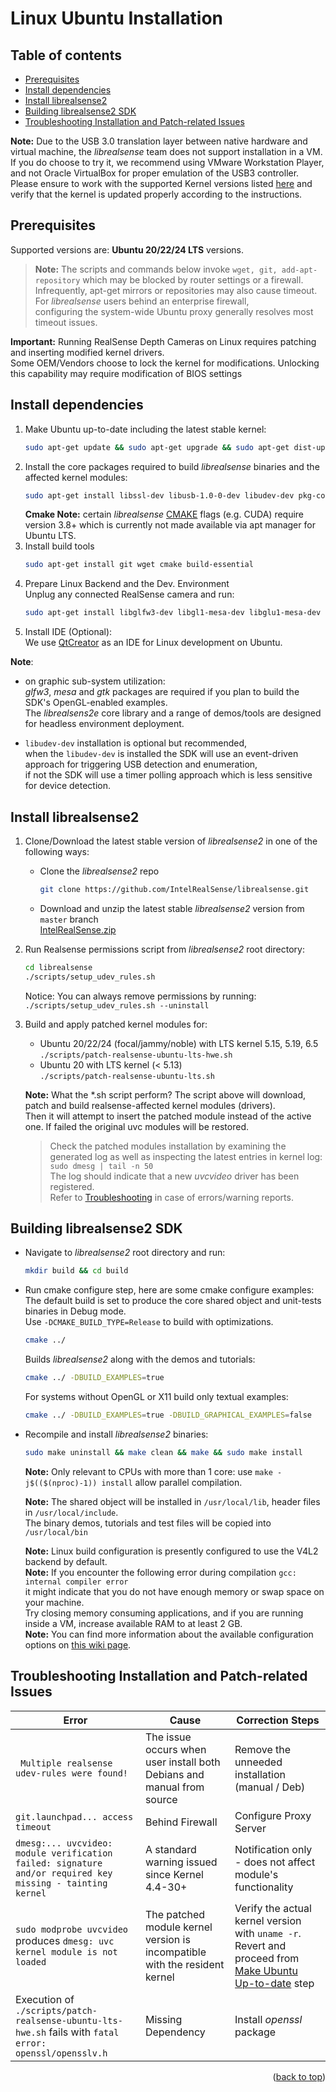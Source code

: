 <a name="readme-top"></a>

# Linux Ubuntu Installation


## Table of contents

  * [Prerequisites](#prerequisites)
  * [Install dependencies](#install-dependencies)
  * [Install librealsense2](#install-librealsense2)
  * [Building librealsense2 SDK](#building-librealsense2-sdk)
  * [Troubleshooting Installation and Patch-related Issues](#troubleshooting-installation-and-patch-related-issues)

**Note:** Due to the USB 3.0 translation layer between native hardware and virtual machine, the *librealsense* team does not support installation in a VM. \
If you do choose to try it, we recommend using VMware Workstation Player, and not Oracle VirtualBox for proper emulation of the USB3 controller. \
Please ensure to work with the supported Kernel versions listed [here](https://github.com/IntelRealSense/librealsense/releases/) and verify that the kernel is updated properly according to the instructions.


## Prerequisites

Supported versions are:  **Ubuntu 20/22/24 LTS** versions. 
> **Note:** The scripts and commands below invoke `wget, git, add-apt-repository` which may be blocked by router settings or a firewall. \
Infrequently, apt-get mirrors or repositories may also cause timeout. For _librealsense_ users behind an enterprise firewall, \
configuring the system-wide Ubuntu proxy generally resolves most timeout issues.

**Important:** Running RealSense Depth Cameras on Linux requires patching and inserting modified kernel drivers. \
Some OEM/Vendors choose to lock the kernel for modifications. Unlocking this capability may require modification of BIOS settings


## Install dependencies

1. Make Ubuntu up-to-date including the latest stable kernel:
   ```sh
   sudo apt-get update && sudo apt-get upgrade && sudo apt-get dist-upgrade
   ```
2. Install the core packages required to build _librealsense_ binaries and the affected kernel modules:
   ```sh
   sudo apt-get install libssl-dev libusb-1.0-0-dev libudev-dev pkg-config libgtk-3-dev
   ```
   **Cmake Note:** certain _librealsense_ [CMAKE](https://cmake.org/download/) flags (e.g. CUDA) require version 3.8+ which is currently not made available via apt manager for Ubuntu LTS.
3. Install build tools
   ```sh
   sudo apt-get install git wget cmake build-essential
   ```
4. Prepare Linux Backend and the Dev. Environment \
   Unplug any connected RealSense camera and run:
   ```sh
   sudo apt-get install libglfw3-dev libgl1-mesa-dev libglu1-mesa-dev at
   ```
5. Install IDE (Optional): \
   We use [QtCreator](https://wiki.qt.io/Main) as an IDE for Linux development on Ubuntu.

**Note**:

* on graphic sub-system utilization: \
*glfw3*, *mesa* and *gtk* packages are required if you plan to build the SDK's OpenGL-enabled examples. \
The *librealsens2e* core library and a range of demos/tools are designed for headless environment deployment.

* `libudev-dev` installation is optional but recommended, \
when the `libudev-dev` is installed the SDK will use an event-driven approach for triggering USB detection and enumeration, \
if not the SDK will use a timer polling approach which is less sensitive for device detection.


## Install librealsense2

1. Clone/Download the latest stable version of _librealsense2_ in one of the following ways:
   * Clone the _librealsense2_ repo
     ```sh
     git clone https://github.com/IntelRealSense/librealsense.git
     ```
   * Download and unzip the latest stable _librealsense2_ version from `master` branch \
     [IntelRealSense.zip](https://github.com/IntelRealSense/librealsense/archive/master.zip)

2. Run Realsense permissions script from _librealsense2_ root directory:
   ```sh
   cd librealsense
   ./scripts/setup_udev_rules.sh
   ```
   Notice: You can always remove permissions by running: `./scripts/setup_udev_rules.sh --uninstall`

3. Build and apply patched kernel modules for:
    * Ubuntu 20/22/24 (focal/jammy/noble) with LTS kernel 5.15, 5.19, 6.5 \
      `./scripts/patch-realsense-ubuntu-lts-hwe.sh`
    * Ubuntu 20 with LTS kernel (< 5.13) \
     `./scripts/patch-realsense-ubuntu-lts.sh`

    **Note:** What the *.sh script perform?
    The script above will download, patch and build realsense-affected kernel modules (drivers). \
    Then it will attempt to insert the patched module instead of the active one. If failed
    the original uvc modules will be restored.
    

   >  Check the patched modules installation by examining the generated log as well as inspecting the latest entries in kernel log: \
       `sudo dmesg | tail -n 50` \
       The log should indicate that a new _uvcvideo_ driver has been registered.  
       Refer to [Troubleshooting](#troubleshooting-installation-and-patch-related-issues) in case of errors/warning reports.


## Building librealsense2 SDK

  * Navigate to _librealsense2_ root directory and run:
    ```sh
    mkdir build && cd build
    ```
  * Run cmake configure step, here are some cmake configure examples:\
    The default build is set to produce the core shared object and unit-tests binaries in Debug mode.\
    Use `-DCMAKE_BUILD_TYPE=Release` to build with optimizations.
    ```sh
    cmake ../
    ```
    Builds _librealsense2_ along with the demos and tutorials:
    ```sh
    cmake ../ -DBUILD_EXAMPLES=true
    ```
    For systems without OpenGL or X11 build only textual examples:
    ```sh
    cmake ../ -DBUILD_EXAMPLES=true -DBUILD_GRAPHICAL_EXAMPLES=false
    ```
  * Recompile and install _librealsense2_ binaries:
    ```sh
    sudo make uninstall && make clean && make && sudo make install
    ```
    **Note:** Only relevant to CPUs with more than 1 core: use `make -j$(($(nproc)-1)) install` allow parallel compilation.

    **Note:** The shared object will be installed in `/usr/local/lib`, header files in `/usr/local/include`. \
    The binary demos, tutorials and test files will be copied into `/usr/local/bin`

    **Note:** Linux build configuration is presently configured to use the V4L2 backend by default. \
    **Note:** If you encounter the following error during compilation `gcc: internal compiler error` \
    it might indicate that you do not have enough memory or swap space on your machine. \
    Try closing memory consuming applications, and if you are running inside a VM, increase available RAM to at least 2 GB. \
    **Note:** You can find more information about the available configuration options on [this wiki page](https://github.com/IntelRealSense/librealsense/wiki/Build-Configuration).

  
## Troubleshooting Installation and Patch-related Issues

| Error                                                                                                     | Cause                                                                      | Correction Steps                                                                                                               |
|-----------------------------------------------------------------------------------------------------------|----------------------------------------------------------------------------|--------------------------------------------------------------------------------------------------------------------------------|
| ` Multiple realsense udev-rules were found!`                                                              | The issue occurs when user install both Debians and manual from source     | Remove the unneeded installation (manual / Deb)                                                                                |
| `git.launchpad... access timeout`                                                                         | Behind Firewall                                                            | Configure Proxy Server                                                                                                         |
| `dmesg:... uvcvideo: module verification failed: signature and/or required key missing - tainting kernel` | A standard warning issued since Kernel 4.4-30+                             | Notification only - does not affect module's functionality                                                                     |
| `sudo modprobe uvcvideo` produces `dmesg: uvc kernel module is not loaded`                                | The patched module kernel version is incompatible with the resident kernel | Verify the actual kernel version with `uname -r`. Revert and proceed from [Make Ubuntu Up-to-date](#install-dependencies) step |
| Execution of `./scripts/patch-realsense-ubuntu-lts-hwe.sh` fails with `fatal error: openssl/opensslv.h`   | Missing Dependency                                                         | Install _openssl_ package                                                                                                      |

  <p align="right">(<a href="#readme-top">back to top</a>)</p>
